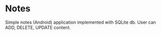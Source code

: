 # Notes
Simple notes (Android) application implemented with SQLite db. User can ADD, DELETE, UPDATE content.
